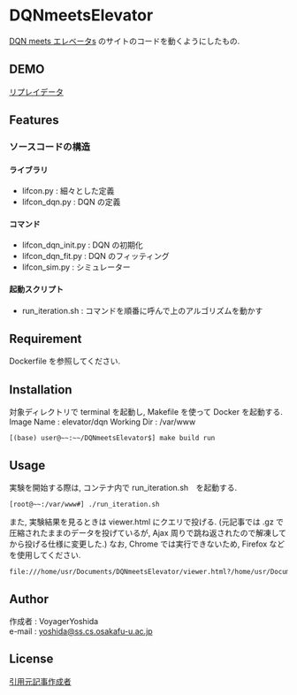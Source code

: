 # DQNmeetsElevator
[DQN meets エレベータs](https://qiita.com/774taro/items/20f8a5d6ee826f3ebac6#%E5%85%8D%E8%B2%AC) のサイトのコードを動くようにしたもの. 

## DEMO
[リプレイデータ](https://s3-us-west-2.amazonaws.com/dqn/lifts/viewer.html?https://s3-us-west-2.amazonaws.com/dqn/lifts/replay/300.json.gz)

## Features
### ソースコードの構造
#### ライブラリ
- lifcon.py : 細々とした定義
- lifcon_dqn.py : DQN の定義
#### コマンド
- lifcon_dqn_init.py : DQN の初期化
- lifcon_dqn_fit.py : DQN のフィッティング
- lifcon_sim.py : シミュレーター
#### 起動スクリプト
- run_iteration.sh : コマンドを順番に呼んで上のアルゴリズムを動かす


## Requirement
Dockerfile を参照してください.

## Installation
対象ディレクトリで terminal を起動し, Makefile を使って Docker を起動する.  
Image Name : elevator/dqn
Working Dir : /var/www
```
[(base) user@~~:~~/DQNmeetsElevator$] make build run
```

## Usage
実験を開始する際は, コンテナ内で run_iteration.sh　を起動する.
```
[root@~~:/var/www#] ./run_iteration.sh
```

また, 実験結果を見るときは viewer.html にクエリで投げる. (元記事では .gz で圧縮されたままのデータを投げているが, Ajax 周りで跳ね返されたので解凍してから投げる仕様に変更した.) なお, Chrome では実行できないため, Firefox などを使用してください.
```
file:///home/usr/Documents/DQNmeetsElevator/viewer.html?/home/usr/Documents/DQNmeetsElevator/replay/1.json
```

## Author
作成者 : VoyagerYoshida  
e-mail : yoshida@ss.cs.osakafu-u.ac.jp

## License
[引用元記事作成者](https://qiita.com/774taro)
